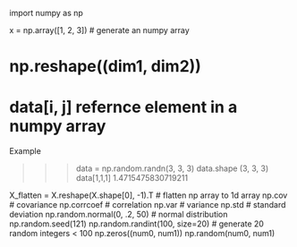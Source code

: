 import numpy as np

x = np.array([1, 2, 3])  # generate an numpy array

# np.reshape((dim1, dim2))
# data[i, j]   refernce element in a numpy array
Example
>>> data = np.random.randn(3, 3, 3)
>>> data.shape
(3, 3, 3)
>>> data[1,1,1]
1.4715475830719211

X_flatten = X.reshape(X.shape[0], -1).T  # flatten np array to 1d array
np.cov  # covariance
np.corrcoef  # correlation
np.var # variance
np.std  # standard deviation
np.random.normal(0, .2, 50)  # normal distribution
np.random.seed(121)
np.random.randint(100, size=20)  # generate 20 random integers < 100
np.zeros((num0, num1))
np.random(num0, num1)

